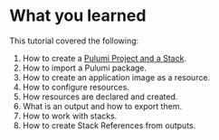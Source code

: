 # What you learned

This tutorial covered the following:

1. How to create a [Pulumi Project and a Stack](../lab-01/create_project).
2. How to import a Pulumi package.
3. How to create an application image as a resource.
4. How to configure resources.
5. How resources are declared and created.
6. What is an output and how to export them.
7. How to work with stacks.
8. How to create Stack References from outputs.

